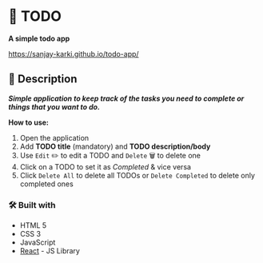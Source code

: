 # :ledger: TODO
**A simple todo app**

https://sanjay-karki.github.io/todo-app/

## :page_with_curl:	Description
**_Simple application to keep track of the tasks you need to complete or things that you want to do._**

**How to use:**
1. Open the application
2. Add **TODO title** (mandatory) and **TODO description/body**
3. Use `Edit` :pencil2: to edit a TODO and `Delete` :wastebasket: to delete one 
4. Click on a TODO to set it as _Completed_ & vice versa
5. Click `Delete All` to delete all TODOs or `Delete Completed` to delete only completed ones 


### :hammer_and_wrench:	Built with

- HTML 5
- CSS 3
- JavaScript
- [React](https://reactjs.org/) - JS Library
